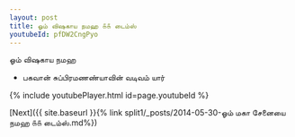 ```yaml
---
layout: post
title: ஓம் விஷகாய நமஹ ௧௧ டைம்ஸ்
youtubeId: pfDW2CngPyo
---
```

 
 
 ஓம் விஷகாய நமஹ  
 
 -  பகவான் சுப்பிரமணண்யாவின் வடிவம் யார் 
 
  
 
  
 
 
 
 
 
 


{% include youtubePlayer.html id=page.youtubeId %}
 
[Next]({{ site.baseurl }}{% link  split1/_posts/2014-05-30-ஓம் மகா சேனையை நமஹ ௧௧ டைம்ஸ்.md%})
 
